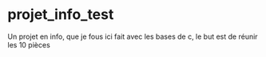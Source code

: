 # projet_info_test
Un projet en info, que je fous ici
fait avec les bases de c, le but est de réunir les 10 pièces
